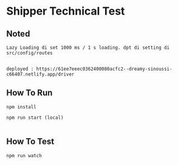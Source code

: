 # Shipper Technical Test

## Noted

```
Lazy Loading di set 1000 ms / 1 s loading. dpt di setting di src/config/routes


deployed : https://61ee7eeec0362400080acfc2--dreamy-sinoussi-c66407.netlify.app/driver
```


## How To Run 

```
npm install

npm run start (local)


```

## How To Test

```
npm run watch

```